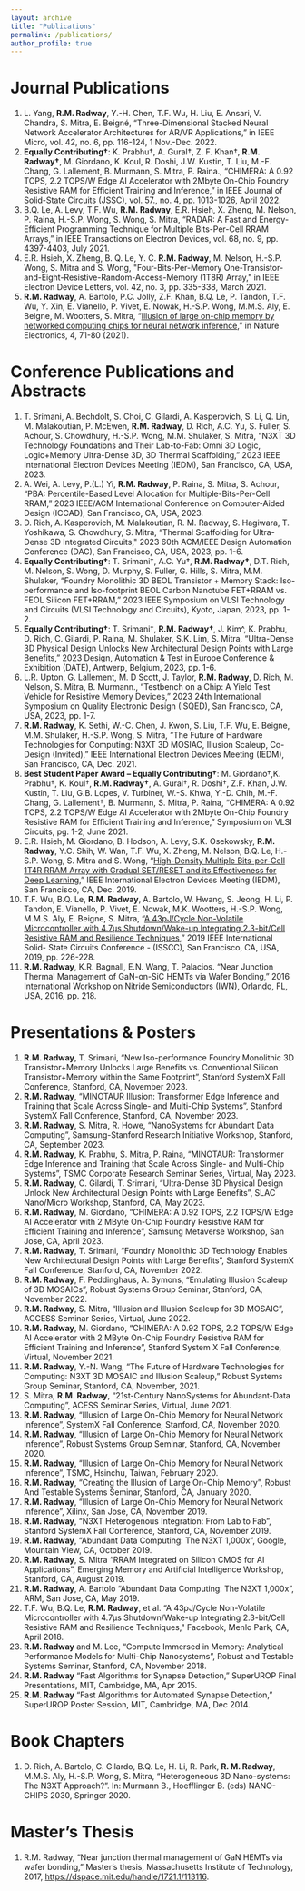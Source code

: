 ```yaml
---
layout: archive
title: "Publications"
permalink: /publications/
author_profile: true
---
```


Journal Publications
====== 
1.	L. Yang, **R.M. Radway**, Y.-H. Chen, T.F. Wu, H. Liu, E. Ansari, V. Chandra, S. Mitra, E. Beigné, “Three-Dimensional Stacked Neural Network Accelerator Architectures for AR/VR Applications,” in IEEE Micro, vol. 42, no. 6, pp. 116-124, 1 Nov.-Dec. 2022.
2.	**Equally Contributing†**: K. Prabhu†, A. Gural†, Z. F. Khan†, **R.M. Radway†**, M. Giordano, K. Koul, R. Doshi, J.W. Kustin, T. Liu, M.-F. Chang, G. Lallement, B. Murmann, S. Mitra, P. Raina., “CHIMERA: A 0.92 TOPS, 2.2 TOPS/W Edge AI Accelerator with 2Mbyte On-Chip Foundry Resistive RAM for Efficient Training and Inference,” in IEEE Journal of Solid-State Circuits (JSSC), vol. 57., no. 4, pp. 1013-1026, April 2022.
3.	B.Q. Le, A. Levy, T.F. Wu, **R.M. Radway**, E.R. Hsieh, X. Zheng, M. Nelson, P. Raina, H.-S.P. Wong, S. Wong, S. Mitra, “RADAR: A Fast and Energy-Efficient Programming Technique for Multiple Bits-Per-Cell RRAM Arrays,” in IEEE Transactions on Electron Devices, vol. 68, no. 9, pp. 4397-4403, July 2021. 
4.	E.R. Hsieh, X. Zheng, B. Q. Le, Y. C. **R.M. Radway**, M. Nelson, H.-S.P. Wong, S. Mitra and S. Wong, "Four-Bits-Per-Memory One-Transistor-and-Eight-Resistive-Random-Access-Memory (1T8R) Array," in IEEE Electron Device Letters, vol. 42, no. 3, pp. 335-338, March 2021.
5.	**R.M. Radway**, A. Bartolo, P.C. Jolly, Z.F. Khan, B.Q. Le, P. Tandon, T.F. Wu, Y. Xin, E. Vianello, P. Vivet, E. Nowak, H.-S.P. Wong, M.M.S. Aly, E. Beigne, M. Wootters, S. Mitra, “[Illusion of large on-chip memory by networked computing chips for neural network inference](https://doi.org/10.1038/s41928-020-00515-3),” in Nature Electronics, 4, 71-80 (2021). 

**Conference Publications and Abstracts**
====== 
1.	T. Srimani, A. Bechdolt, S. Choi, C. Gilardi, A. Kasperovich, S. Li, Q. Lin, M. Malakoutian, P. McEwen, **R.M. Radway**, D. Rich, A.C. Yu, S. Fuller, S. Achour, S. Chowdhury, H.-S.P. Wong, M.M. Shulaker, S. Mitra, “N3XT 3D Technology Foundations and Their Lab-to-Fab: Omni 3D Logic, Logic+Memory Ultra-Dense 3D, 3D Thermal Scaffolding,” 2023 IEEE International Electron Devices Meeting (IEDM), San Francisco, CA, USA, 2023.
2.	A. Wei, A. Levy, P.(L.) Yi, **R.M. Radway**, P. Raina, S. Mitra, S. Achour, “PBA: Percentile-Based Level Allocation for Multiple-Bits-Per-Cell RRAM,” 2023 IEEE/ACM International Conference on Computer-Aided Design (ICCAD), San Francisco, CA, USA, 2023. 
3.	D. Rich, A. Kasperovich, M. Malakoutian, R. M. Radway, S. Hagiwara, T. Yoshikawa, S. Chowdhury, S. Mitra, “Thermal Scaffolding for Ultra-Dense 3D Integrated Circuits," 2023 60th ACM/IEEE Design Automation Conference (DAC), San Francisco, CA, USA, 2023, pp. 1-6.
4.	**Equally Contributing†**: T. Srimani†, A.C. Yu†, **R.M. Radway†**, D.T. Rich, M. Nelson, S. Wong, D. Murphy, S. Fuller, G. Hills, S. Mitra, M.M. Shulaker, “Foundry Monolithic 3D BEOL Transistor + Memory Stack: Iso-performance and Iso-footprint BEOL Carbon Nanotube FET+RRAM vs. FEOL Silicon FET+RRAM,” 2023 IEEE Symposium on VLSI Technology and Circuits (VLSI Technology and Circuits), Kyoto, Japan, 2023, pp. 1-2.
5.	**Equally Contributing†**: T. Srimani†, **R.M. Radway†**, J. Kim^, K. Prabhu, D. Rich, C. Gilardi, P. Raina, M. Shulaker, S.K. Lim, S. Mitra, “Ultra-Dense 3D Physical Design Unlocks New Architectural Design Points with Large Benefits,” 2023 Design, Automation & Test in Europe Conference & Exhibition (DATE), Antwerp, Belgium, 2023, pp. 1-6.
6.	L.R. Upton, G. Lallement, M. D Scott, J. Taylor, **R.M. Radway**, D. Rich, M. Nelson, S. Mitra, B. Murmann., “Testbench on a Chip: A Yield Test Vehicle for Resistive Memory Devices,” 2023 24th International Symposium on Quality Electronic Design (ISQED), San Francisco, CA, USA, 2023, pp. 1-7.
7.	**R.M. Radway**, K. Sethi, W.-C. Chen, J. Kwon, S. Liu, T.F. Wu, E. Beigne, M.M. Shulaker, H.-S.P. Wong, S. Mitra, “The Future of Hardware Technologies for Computing: N3XT 3D MOSIAC, Illusion Scaleup, Co-Design (Invited),” IEEE International Electron Devices Meeting (IEDM), San Francisco, CA, Dec. 2021.
8.	**Best Student Paper Award – Equally Contributing†**: M. Giordano†,K. Prabhu†, K. Koul†, **R.M. Radway†**, A. Gural†, R. Doshi†, Z.F. Khan, J.W. Kustin, T. Liu, G.B. Lopes, V. Turbiner, W.-S. Khwa, Y.-D. Chih, M.-F. Chang, G. Lallement†, B. Murmann, S. Mitra, P. Raina, “CHIMERA: A 0.92 TOPS, 2.2 TOPS/W Edge AI Accelerator with 2Mbyte On-Chip Foundry Resistive RAM for Efficient Training and Inference,” Symposium on VLSI Circuits, pg. 1-2, June 2021.
9.	E.R. Hsieh, M. Giordano, B. Hodson, A. Levy, S.K. Osekowsky, **R.M. Radway**, Y.C. Shih, W. Wan, T.F. Wu, X. Zheng, M. Nelson, B.Q. Le, H.-S.P. Wong, S. Mitra and S. Wong, “[High-Density Multiple Bits-per-Cell 1T4R RRAM Array with Gradual SET/RESET and its Effectiveness for Deep Learning](https://doi.org/10.1109/IEDM19573.2019.8993514),” IEEE International Electron Devices Meeting (IEDM), San Francisco, CA, Dec. 2019.
10.	T.F. Wu, B.Q. Le, **R.M. Radway**, A. Bartolo, W. Hwang, S. Jeong, H. Li, P. Tandon, E. Vianello, P. Vivet, E. Nowak, M.K. Wootters, H.-S.P. Wong, M.M.S. Aly, E. Beigne, S. Mitra, “[A 43pJ/Cycle Non-Volatile Microcontroller with 4.7μs Shutdown/Wake-up Integrating 2.3-bit/Cell Resistive RAM and Resilience Techniques](https://doi.org/10.1109/ISSCC.2019.8662402),” 2019 IEEE International Solid- State Circuits Conference - (ISSCC), San Francisco, CA, USA, 2019, pp. 226-228.
11.	**R.M. Radway**, K.R. Bagnall, E.N. Wang, T. Palacios.  “Near Junction Thermal Management of GaN-on-SiC HEMTs via Wafer Bonding,” 2016 International Workshop on Nitride Semiconductors (IWN), Orlando, FL, USA, 2016, pp. 218.

  
Presentations & Posters
======
1. **R.M. Radway**, T. Srimani, “New Iso-performance Foundry Monolithic 3D Transistor+Memory Unlocks Large Benefits vs. Conventional Silicon Transistor+Memory within the Same Footprint”, Stanford SystemX Fall Conference, Stanford, CA, November 2023.
2. **R.M. Radway**, “MINOTAUR Illusion: Transformer Edge Inference and Training that Scale Across Single- and Multi-Chip Systems”, Stanford SystemX Fall Conference, Stanford, CA, November 2023.
3. **R.M. Radway**, S. Mitra, R. Howe, “NanoSystems for Abundant Data Computing”, Samsung-Stanford Research Initiative Workshop, Stanford, CA, September 2023.
4. **R.M. Radway**, K. Prabhu, S. Mitra, P. Raina, “MINOTAUR: Transformer Edge Inference and Training that Scale Across Single- and Multi-Chip Systems”, TSMC Corporate Research Seminar Series, Virtual, May 2023.
5. **R.M. Radway**, C. Gilardi, T. Srimani, “Ultra-Dense 3D Physical Design Unlock New Architectural Design Points with Large Benefits”, SLAC Nano/Micro Workshop, Stanford, CA, May 2023.
6. **R.M. Radway**, M. Giordano, “CHIMERA: A 0.92 TOPS, 2.2 TOPS/W Edge AI Accelerator with 2 MByte On-Chip Foundry Resistive RAM for Efficient Training and Inference”, Samsung Metaverse Workshop, San Jose, CA, April 2023. 
7. **R.M. Radway**, T. Srimani, “Foundry Monolithic 3D Technology Enables New Architectural Design Points with Large Benefits”, Stanford SystemX Fall Conference, Stanford, CA, November 2022.
8. **R.M. Radway**, F. Peddinghaus, A. Symons, “Emulating Illusion Scaleup of 3D MOSAICs”, Robust Systems Group Seminar, Stanford, CA, November 2022.
9. **R.M. Radway**, S. Mitra, “Illusion and Illusion Scaleup for 3D MOSAIC”, ACCESS Seminar Series, Virtual, June 2022.
10. **R.M. Radway**, M. Giordano, “CHIMERA: A 0.92 TOPS, 2.2 TOPS/W Edge AI Accelerator with 2 MByte On-Chip Foundry Resistive RAM for Efficient Training and Inference”, Stanford System X Fall Conference, Virtual, November 2021. 
11. **R.M. Radway**, Y.-N. Wang, “The Future of Hardware Technologies for Computing: N3XT 3D MOSAIC and Illusion Scaleup,” Robust Systems Group Seminar, Stanford, CA, November, 2021.
12. S. Mitra, **R.M. Radway**, “21st-Century NanoSystems for Abundant-Data Computing”, ACESS Seminar Series, Virtual, June 2021. 
13. **R.M. Radway**, “Illusion of Large On-Chip Memory for Neural Network Inference”, SystemX Fall Conference, Stanford, CA, November 2020. 
14. **R.M. Radway**, “Illusion of Large On-Chip Memory for Neural Network Inference”, Robust Systems Group Seminar, Stanford, CA, November 2020. 
15. **R.M. Radway**, “Illusion of Large On-Chip Memory for Neural Network Inference”, TSMC, Hsinchu, Taiwan, February 2020. 
16. **R.M. Radway**, “Creating the Illusion of Large On-Chip Memory”, Robust And Testable Systems Seminar, Stanford, CA, January 2020. 
17. **R.M. Radway**, “Illusion of Large On-Chip Memory for Neural Network Inference”, Xilinx, San Jose, CA, November 2019. 
18. **R.M. Radway**, “N3XT Heterogenous Integration: From Lab to Fab”, Stanford SystemX Fall Conference, Stanford, CA, November 2019. 
19. **R.M. Radway**, “Abundant Data Computing: The N3XT 1,000x”, Google, Mountain View, CA, October 2019.
20. **R.M. Radway**, S. Mitra “RRAM Integrated on Silicon CMOS for AI Applications”, Emerging Memory and Artificial Intelligence Workshop, Stanford, CA, August 2019. 
21. **R.M. Radway**, A. Bartolo “Abundant Data Computing: The N3XT 1,000x”, ARM, San Jose, CA, May 2019.
22. T.F. Wu, B.Q. Le, **R.M. Radway**, et al. “A 43pJ/Cycle Non-Volatile Microcontroller with 4.7μs Shutdown/Wake-up Integrating 2.3-bit/Cell Resistive RAM and Resilience Techniques," Facebook, Menlo Park, CA, April 2018.
23. **R.M. Radway** and M. Lee, “Compute Immersed in Memory: Analytical Performance Models for Multi-Chip Nanosystems”, Robust and Testable Systems Seminar, Stanford, CA, November 2018.  
24. **R.M. Radway** “Fast Algorithms for Synapse Detection,” SuperUROP Final Presentations, MIT, Cambridge, MA, Apr 2015. 
25.	**R.M. Radway** “Fast Algorithms for Automated Synapse Detection,” SuperUROP Poster Session, MIT, Cambridge, MA, Dec 2014. 


Book Chapters
======
1.	D. Rich, A. Bartolo, C. Gilardo, B.Q. Le, H. Li, R. Park, **R. M. Radway**, M.M.S. Aly, H.-S.P. Wong, S. Mitra, “Heterogeneous 3D Nano-systems: The N3XT Approach?”. In: Murmann B., Hoefflinger B. (eds) NANO-CHIPS 2030, Springer 2020. 

Master’s Thesis
======
1.	R.M. Radway, “Near junction thermal management of GaN HEMTs via wafer bonding,” Master’s thesis, Massachusetts Institute of Technology, 2017, https://dspace.mit.edu/handle/1721.1/113116.
